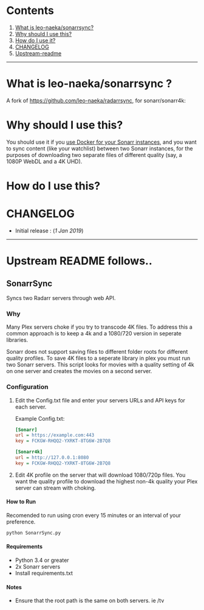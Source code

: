 # Contents

1. [What is leo-naeka/sonarrsync?](#what-is-leo-naeka-sonarrsync)
2. [Why should I use this?](#why-should-i-use-this)
3. [How do I use it?](#how-do-i-use-this)
4. [CHANGELOG](#changelog)
5. [Upstream-readme](#Upstream-README)


---

# What is leo-naeka/sonarrsync ?

A fork of https://github.com/leo-naeka/radarrsync, for sonarr/sonarr4k:


# Why should I use this?

You should use it if you [use Docker for your Sonarr instances](https://geek-cookbook.funkypenguin.co.nz/recipes/autopirate/), and you want to sync content (like your watchlist) between two Sonarr instances, for the purposes of downloading
two separate files of different quality (say, a 1080P WebDL and a 4K UHD).

# How do I use this?

# CHANGELOG

* Initial release : (_1 Jan 2019_)

---


# Upstream README follows..

## SonarrSync
Syncs two Radarr servers through web API.  

### Why
Many Plex servers choke if you try to transcode 4K files. To address this a common approach is to keep a 4k and a 1080/720 version in seperate libraries.

Sonarr does not support saving files to different folder roots for different quality profiles.  To save 4K files to a seperate library in plex you must run two Sonarr servers.  This script looks for movies with a quality setting of 4k on one server and creates the movies on a second server.  


### Configuration
 1. Edit the Config.txt file and enter your servers URLs and API keys for each server.  

    Example Config.txt:
    ```ini
    [Sonarr]
    url = https://example.com:443
    key = FCKGW-RHQQ2-YXRKT-8TG6W-2B7Q8
    
    [Sonarr4k]
    url = http://127.0.0.1:8080
    key = FCKGW-RHQQ2-YXRKT-8TG6W-2B7Q8
    ```
 2. Edit 4K profile on the server that will download 1080/720p files.  You want the quality profile to download the highest non-4k quality your Plex server can stream with choking. 


#### How to Run
Recomended to run using cron every 15 minutes or an interval of your preference.
```bash
python SonarrSync.py
```


#### Requirements
 * Python 3.4 or greater
 * 2x Sonarr servers
 * Install requirements.txt

#### Notes
 * Ensure that the root path is the same on both servers. ie /tv
 
 
 
